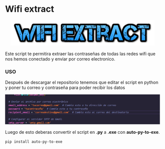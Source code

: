 # Wifi extract

<p align="center">
<img src="Logotipo.png">
</p>

Este script te permitira extraer las contraseñas de todas las redes wifi que nos hemos conectado y enviar por correo electronico.


### USO

Después de descargar el repositorio tenemos que editar el script en python y poner tu correo y contraseña para poder recibir los datos

<p align="center">
<img src="./Img/Datos.png">
</p>

Luego de esto deberas convertir el script en **.py** a **.exe** con **auto-py-to-exe**.

```
pip install auto-py-to-exe
```

 
